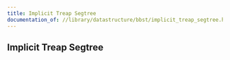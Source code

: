 ```yaml
---
title: Implicit Treap Segtree
documentation_of: //library/datastructure/bbst/implicit_treap_segtree.hpp
---
```

## Implicit Treap Segtree
